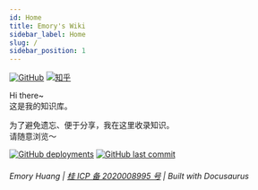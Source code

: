 ```yaml
---
id: Home
title: Emory's Wiki
sidebar_label: Home
slug: /
sidebar_position: 1
---
```


<!--  一个不会讲故事的攻城狮，算不上一个很酷的产品汪~-->

[![GitHub](https://img.shields.io/badge/dynamic/json?label=GitHub&query=%24.data.totalSubs&url=https%3A%2F%2Fapi.spencerwoo.com%2Fsubstats%2F%3Fsource%3Dgithub%26queryKey%3Dhuangzijian888&labelColor=555555&color=282c34&longCache=true?&style=for-the-badge)](https://github.com/huangzijian888)
[![知乎](https://img.shields.io/badge/dynamic/json?&label=ZHIHU&query=%24.data.totalSubs&url=https%3A%2F%2Fapi.spencerwoo.com%2Fsubstats%2F%3Fsource%3Dzhihu%26queryKey%3Dlamdaer&longCache=true?&style=for-the-badge)](https://www.zhihu.com/people/lamdaer)

Hi there~  
这是我的知识库。

为了避免遗忘、便于分享，我在这里收录知识。  
请随意浏览～

[![GitHub deployments](https://img.shields.io/github/deployments/huangzijian888/wiki-site/Production?label=Build&style=flat-square)](https://vercel.com/huangzijian888/wiki-site/deployments)
[![GitHub last commit](https://img.shields.io/github/last-commit/huangzijian888/wiki-site?color=FCD734&label=Last%20commit&style=flat-square)](https://github.com/huangzijian888/wiki-site/commits/master)

<h6>Emory Huang |  <a href="https://beian.miit.gov.cn"> 桂 ICP 备 2020008995 号</a> | Built with Docusaurus</h6>